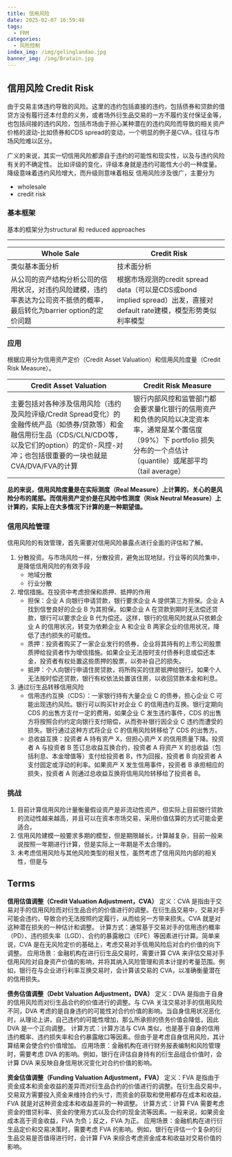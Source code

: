 ```yaml
---
title: 信用风险
date: 2025-02-07 16:59:48
tags: 
  - FRM
categories:
  - 风险控制
index_img: /img/gelinglandao.jpg
banner_img: /img/Bratain.jpg
---
```


## 信用风险 Credit Risk
由于交易主体违约导致的风险。这里的违约包括直接的违约，包括债券和贷款的借贷方没有履行还本付息的义务，或者场外衍生品交易的一方不履约支付保证金等，也包括间接的违约风险，包括市场由于担心某种潜在的违约风险而导致的相关资产价格的波动-比如债券和CDS spread的变动，一个明显的例子是CVA，往往与市场风险难以区分。

广义的来说，其实一切信用风险都源自于违约的可能性和现实性，以及与违约风险有关的不确定性。
比如评级的变化，评级本身就是违约可能性大小的一种度量。降级意味着违约风险增大，而升级则意味着相反
信用风险涉及很广，主要分为
- wholesale
- credit risk

### 基本框架
基本的框架分为structural 和 reduced approaches

-------------------------

| Whole Sale | Credit Risk |
| ---------- | ----------- |
| 类似基本面分析 | 技术面分析 |
|从公司的资产结构分析公司的信用状况，对违约风险建模，违约率表达为公司资不抵债的概率，最后转化为barrier option的定价问题|根据市场观测的credit spread data（可以是CDS或bond implied spread）出发，直接对default rate建模，模型形势类似利率模型|

### 应用
根据应用分为信用资产定价（Credit Asset Valuation）和信用风险度量（Credit Risk Measure）。

| Credit Asset Valuation | Credit Risk Measure|
| ---------- | ----------- |
| 主要包括对各种涉及信用风险（违约及风险评级/Credit Spread变化）的金融传统产品（如债券/贷款等）和金融信用衍生品（CDS/CLN/CDO等，以及它们的option）的定价-风控-对冲；也包括很重要的一块也就是CVA/DVA/FVA的计算 | 银行内部风控和监管部门都会要求量化银行的信用资产和负债的风险以决定资本率，通常是某个置信度（99%）下 portfolio 损失分布的一个点估计（quantile）或尾部平均（tail average）|

**总的来说，信用风险度量是在实际测度（Real Measure）上计算的，关心的是风险分布的尾部。而信用资产定价是在风险中性测度（Risk Neutral Measure）上计算的，实际上在大多情况下计算的是一种期望值。**

### 信用风险管理
信用风险的有效管理，首先需要对信用风险暴露点进行全面的评估和了解。
1. 分散投资。与市场风险一样，分散投资，避免出现地狱，行业等的风险集中，是降低信用风险的有效手段
    - 地域分散
    - 行业分散
2. 增信措施。在投资中考虑担保和质押、抵押的作用
    - 担保：企业 A 向银行申请贷款，银行要求企业 A 提供第三方担保。企业 A 找到信誉良好的企业 B 为其担保。如果企业 A 在贷款到期时无法偿还贷款，银行可以要求企业 B 代为偿还。这样，银行的信用风险就从只依赖企业 A 的信用状况，转变为依赖企业 A 和企业 B 两家企业的信用状况，降低了违约损失的可能性。
    - 质押：投资者购买了一家企业发行的债券，企业将其持有的上市公司股票质押给投资者作为增信措施。如果企业无法按时支付债券利息或偿还本金，投资者有权处置这些质押的股票，以弥补自己的损失。
    - 抵押：个人向银行申请住房贷款，将所购买的住房抵押给银行。如果个人无法按时偿还贷款，银行有权依法处置该住房，以收回贷款本金和利息。
3. 通过衍生品转移信用风险
    - 信用违约互换（CDS）：一家银行持有大量企业 C 的债券，担心企业 C 可能出现违约风险。银行可以购买针对企业 C 的信用违约互换。银行定期向 CDS 的出售方支付一定的费用，如果企业 C 发生违约事件，CDS 的出售方将按照合约约定向银行支付赔偿，从而弥补银行因企业 C 违约而遭受的损失。银行通过这种方式将企业 C 的信用风险转移给了 CDS 的出售方。
    - 总收益互换：投资者 A 持有资产 X，但担心资产 X 的信用质量下降。投资者 A 与投资者 B 签订总收益互换合约，投资者 A 将资产 X 的总收益（包括利息、本金增值等）支付给投资者 B，作为回报，投资者 B 向投资者 A 支付固定或浮动的利率。如果资产 X 发生信用事件，投资者 B 承担相应的损失，投资者 A 则通过总收益互换将信用风险转移给了投资者 B。

### 挑战
1. 目前计算信用风险计量衡量假设资产是非流动性资产，但实际上目前银行贷款的流动性越来越高，并且可以在资本市场交易，采用价值估算的方式可能会更适合。
2. 信用风险建模一般要求多期的模型，但是期限越长，计算越复杂，目前一般来说按照一年期进行计算，但是实际上一年期是不太合理的。
3. 未考虑信用风险与其他风险类型的相关性，虽然考虑了信用风险内部的相关性，但是与

## Terms
**信用估值调整（Credit Valuation Adjustment，CVA）**
定义：CVA 是指由于交易对手的信用风险而对衍生品合约的价值进行的调整。在衍生品交易中，交易对手可能会违约，导致合约无法按照约定履行，从而给另一方带来损失。CVA 就是对这种潜在损失的一种估计和调整。
计算方式：通常基于交易对手的信用违约概率（PD）、违约损失率（LGD）、合约的暴露敞口（EPE）等因素进行计算。简单来说，CVA 是在无风险定价的基础上，考虑交易对手信用风险后对合约价值的向下调整。
应用场景：金融机构在进行衍生品交易时，需要计算 CVA 来评估交易对手信用风险对自身资产价值的影响，并将其纳入风险管理和资本计提的考量范围。例如，银行在与企业进行利率互换交易时，会计算该交易的 CVA，以准确衡量潜在的信用损失。

**债务估值调整（Debt Valuation Adjustment，DVA）**
定义：DVA 是指由于自身的信用风险而对衍生品合约的价值进行的调整。与 CVA 关注交易对手的信用风险不同，DVA 考虑的是自身违约的可能性对合约价值的影响。当自身信用状况恶化时，从理论上讲，自己违约的可能性增加，那么所承担的债务价值会降低，因此 DVA 是一个正向调整。
计算方式：计算方法与 CVA 类似，也是基于自身的信用违约概率、违约损失率和合约暴露敞口等因素。但由于是考虑自身信用风险，其计算结果会使合约价值增加。
应用场景：金融机构在进行财务报表编制和风险管理时，需要考虑 DVA 的影响。例如，银行在评估自身持有的衍生品组合价值时，会计算 DVA 来反映自身信用状况变化对合约价值的影响。

**资金估值调整（Funding Valuation Adjustment，FVA）**
定义：FVA 是指由于资金成本和资金收益的差异而对衍生品合约的价值进行的调整。在衍生品交易中，交易双方需要投入资金来维持合约头寸，而资金的获取和使用都存在成本和收益，FVA 就是对这种资金成本和收益差异的一种调整。
计算方式：计算 FVA 需要考虑资金的借贷利率、资金的使用方式以及合约的现金流等因素。一般来说，如果资金成本高于资金收益，FVA 为负；反之，FVA 为正。
应用场景：金融机构在进行衍生品定价和交易决策时，需要考虑 FVA 的影响。例如，银行在评估一个复杂的衍生品交易是否值得进行时，会计算 FVA 来综合考虑资金成本和收益对交易价值的影响。